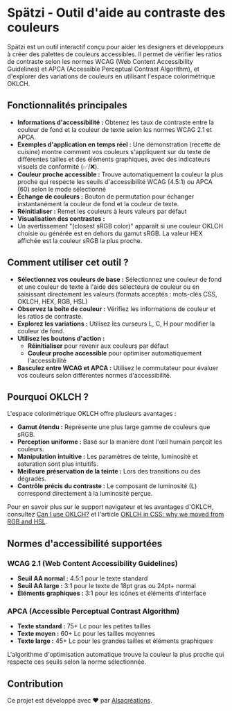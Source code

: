 # Spätzi - Outil d'aide au contraste des couleurs

Spätzi est un outil interactif conçu pour aider les designers et développeurs à créer des palettes de couleurs accessibles. Il permet de vérifier les ratios de contraste selon les normes <span lang="en">WCAG (Web Content Accessibility Guidelines)</span> et <APCA lang="en">APCA (Accessible Perceptual Contrast Algorithm)</span>, et d'explorer des variations de couleurs en utilisant l'espace colorimétrique OKLCH.

## Fonctionnalités principales

- **Informations d'accessibilité :** Obtenez les taux de contraste entre la couleur de fond et la couleur de texte selon les normes WCAG 2.1 et APCA.
- **Exemples d'application en temps réel :** Une démonstration (recette de cuisine) montre comment vos couleurs s'appliquent sur du texte de différentes tailles et des éléments graphiques, avec des indicateurs visuels de conformité (✅/❌).
- **Couleur proche accessible :** Trouve automatiquement la couleur la plus proche qui respecte les seuils d'accessibilité WCAG (4.5:1) ou APCA (60) selon le mode sélectionné
- **Échange de couleurs :** Bouton de permutation pour échanger instantanément la couleur de fond et la couleur de texte.
- **Réinitialiser :** Remet les couleurs à leurs valeurs par défaut
- **Visualisation des contrastes :**
- Un avertissement "(closest sRGB color)" apparaît si une couleur OKLCH choisie ou générée est en dehors du gamut sRGB. La valeur HEX affichée est la couleur sRGB la plus proche.

## Comment utiliser cet outil ?

- **Sélectionnez vos couleurs de base :** Sélectionnez une couleur de fond et une couleur de texte à l'aide des sélecteurs de couleur ou en saisissant directement les valeurs (formats acceptés : mots-clés CSS, OKLCH, HEX, RGB, HSL)
- **Observez la boîte de couleur :** Vérifiez les informations de couleur et les ratios de contraste.
- **Explorez les variations :** Utilisez les curseurs L, C, H pour modifier la couleur de fond.
- **Utilisez les boutons d'action :**
  - **Réinitialiser** pour revenir aux couleurs par défaut
  - **Couleur proche accessible** pour optimiser automatiquement l'accessibilité
- **Basculez entre WCAG et APCA :** Utilisez le commutateur pour évaluer vos couleurs selon différentes normes d'accessibilité.

## Pourquoi OKLCH ?

L'espace colorimétrique OKLCH offre plusieurs avantages :

- **Gamut étendu :** Représente une plus large gamme de couleurs que sRGB.
- **Perception uniforme :** Basé sur la manière dont l'œil humain perçoit les couleurs.
- **Manipulation intuitive :** Les paramètres de teinte, luminosité et saturation sont plus intuitifs.
- **Meilleure préservation de la teinte :** Lors des transitions ou des dégradés.
- **Contrôle précis du contraste :** Le composant de luminosité (L) correspond directement à la luminosité perçue.

Pour en savoir plus sur le support navigateur et les avantages d'OKLCH, consultez [Can I use OKLCH?](https://caniuse.com/mdn-css_types_color_oklch) et l'article [OKLCH in CSS: why we moved from RGB and HSL](https://evilmartians.com/chronicles/oklch-in-css-why-quit-rgb-hsl).

## Normes d'accessibilité supportées

### WCAG 2.1 (Web Content Accessibility Guidelines)

- **Seuil AA normal :** 4.5:1 pour le texte standard
- **Seuil AA large :** 3:1 pour le texte de 18pt gras ou 24pt+ normal
- **Éléments graphiques :** 3:1 pour les icônes et éléments d'interface

### APCA (Accessible Perceptual Contrast Algorithm)

- **Texte standard :** 75+ Lc pour les petites tailles
- **Texte moyen :** 60+ Lc pour les tailles moyennes
- **Texte large :** 45+ Lc pour les grandes tailles et éléments graphiques

L'algorithme d'optimisation automatique trouve la couleur la plus proche qui respecte ces seuils selon la norme sélectionnée.

## Contribution

Ce projet est développé avec ❤️ par [Alsacréations](https://www.alsacreations.fr/).
